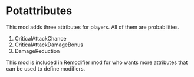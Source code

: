 # Potattributes
This mod adds three attributes for players. All of them are probabilities.
1. CriticalAttackChance
2. CriticalAttackDamageBonus
3. DamageReduction

This mod is included in Remodifier mod for who wants more attributes that can be used to define modifiers.
